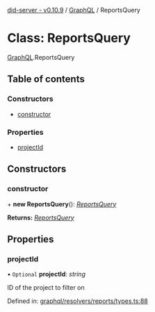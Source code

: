 [did-server - v0.10.9](../README.md) / [GraphQL](../modules/graphql.md) / ReportsQuery

# Class: ReportsQuery

[GraphQL](../modules/graphql.md).ReportsQuery

## Table of contents

### Constructors

- [constructor](graphql.reportsquery.md#constructor)

### Properties

- [projectId](graphql.reportsquery.md#projectid)

## Constructors

### constructor

\+ **new ReportsQuery**(): [*ReportsQuery*](graphql.reportsquery.md)

**Returns:** [*ReportsQuery*](graphql.reportsquery.md)

## Properties

### projectId

• `Optional` **projectId**: *string*

ID of the project to filter on

Defined in: [graphql/resolvers/reports/types.ts:88](https://github.com/Puzzlepart/did/blob/dev/server/graphql/resolvers/reports/types.ts#L88)
